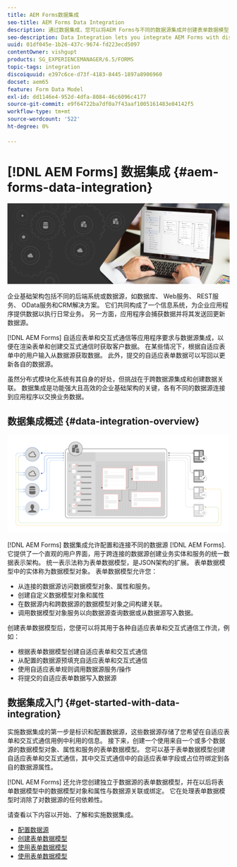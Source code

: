 ```yaml
---
title: AEM Forms数据集成
seo-title: AEM Forms Data Integration
description: 通过数据集成，您可以将AEM Forms与不同的数据源集成并创建表单数据模型，以创建和使用自适应表单和交互式通信。
seo-description: Data Integration lets you integrate AEM Forms with disparate data sources and create form data model to create and work with adaptive forms and interactive communications.
uuid: 01df045e-1b26-437c-9674-fd223ecd5097
contentOwner: vishgupt
products: SG_EXPERIENCEMANAGER/6.5/FORMS
topic-tags: integration
discoiquuid: e397c6ce-d73f-4183-8445-1897a8906960
docset: aem65
feature: Form Data Model
exl-id: dd1146e4-952d-4dfa-8084-46c6096c4177
source-git-commit: e9f64722ba7df0a7f43aaf1005161483e04142f5
workflow-type: tm+mt
source-wordcount: '522'
ht-degree: 0%

---
```


# [!DNL AEM Forms] 数据集成 {#aem-forms-data-integration}

![hero-image](do-not-localize/data-integration.png)

企业基础架构包括不同的后端系统或数据源，如数据库、 Web服务、 REST服务、 OData服务和CRM解决方案。 它们共同构成了一个信息系统，为企业应用程序提供数据以执行日常业务。 另一方面，应用程序会捕获数据并将其发送回更新数据源。

[!DNL AEM Forms] 自适应表单和交互式通信等应用程序要求与数据源集成，以便在渲染表单和创建交互式通信时获取客户数据。 在某些情况下，根据自适应表单中的用户输入从数据源获取数据。 此外，提交的自适应表单数据可以写回以更新各自的数据源。

虽然分布式模块化系统有其自身的好处，但挑战在于跨数据源集成和创建数据关联。 数据集成是功能强大且高效的企业基础架构的关键，各有不同的数据源连接到应用程序以交换业务数据。

## 数据集成概述 {#data-integration-overview}

![aem-forms-data-integration](assets/aem-forms-data-integeration.png)

[!DNL AEM Forms] 数据集成允许配置和连接不同的数据源 [!DNL AEM Forms]. 它提供了一个直观的用户界面，用于跨连接的数据源创建业务实体和服务的统一数据表示架构。 统一表示法称为表单数据模型，是JSON架构的扩展。 表单数据模型中的实体称为数据模型对象。 表单数据模型允许您：

* 从连接的数据源访问数据模型对象、属性和服务。
* 创建自定义数据模型对象和属性
* 在数据源内和跨数据源的数据模型对象之间构建关联。
* 调用数据模型对象服务以向数据源查询数据或从数据源写入数据。

创建表单数据模型后，您便可以将其用于各种自适应表单和交互式通信工作流，例如：

* 根据表单数据模型创建自适应表单和交互式通信
* 从配置的数据源预填充自适应表单和交互式通信
* 使用自适应表单规则调用数据源服务/操作
* 将提交的自适应表单数据写入数据源

## 数据集成入门 {#get-started-with-data-integration}

实施数据集成的第一步是标识和配置数据源，这些数据源存储了您希望在自适应表单和交互式通信用例中利用的信息。 接下来，创建一个使用来自一个或多个数据源的数据模型对象、属性和服务的表单数据模型。 您可以基于表单数据模型创建自适应表单和交互式通信，其中交互式通信中的自适应表单字段或占位符绑定到各自的数据源属性。

[!DNL AEM Forms] 还允许您创建独立于数据源的表单数据模型，并在以后将表单数据模型中的数据模型对象和属性与数据源关联或绑定。 它在处理表单数据模型时消除了对数据源的任何依赖性。

请查看以下内容以开始、了解和实施数据集成。

* [配置数据源](../../forms/using/configure-data-sources.md)
* [创建表单数据模型](../../forms/using/create-form-data-models.md)
* [使用表单数据模型](../../forms/using/work-with-form-data-model.md)
* [使用表单数据模型](../../forms/using/using-form-data-model.md)
